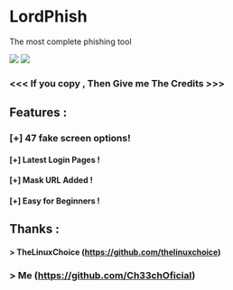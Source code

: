 # LordPhish
The most complete phishing tool

<p>
<img src="https://img.shields.io/badge/Author-Ch33chOficial-blue">

<img src="https://raw.githubusercontent.com/Ch33chOficial/LordPhish/main/img/Screenshot_20201221-051604_Termux.jpg?token=ARV2LBWL5DYN24L7AS6XAE274BNFY">



### <<< If you copy , Then Give me The Credits >>>

## Features :
### [+] 47 fake screen options!
#### [+] Latest Login Pages !
#### [+] Mask URL Added !
#### [+] Easy for Beginners !

## Thanks :
#### > TheLinuxChoice (https://github.com/thelinuxchoice)
### > Me (https://github.com/Ch33chOficial)